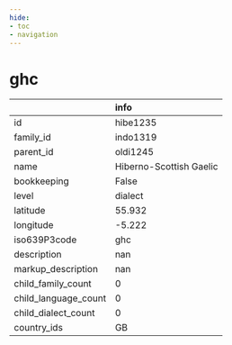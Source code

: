 ```yaml
---
hide:
- toc
- navigation
---
```

# ghc
|                      | info                    |
|:---------------------|:------------------------|
| id                   | hibe1235                |
| family_id            | indo1319                |
| parent_id            | oldi1245                |
| name                 | Hiberno-Scottish Gaelic |
| bookkeeping          | False                   |
| level                | dialect                 |
| latitude             | 55.932                  |
| longitude            | -5.222                  |
| iso639P3code         | ghc                     |
| description          | nan                     |
| markup_description   | nan                     |
| child_family_count   | 0                       |
| child_language_count | 0                       |
| child_dialect_count  | 0                       |
| country_ids          | GB                      |